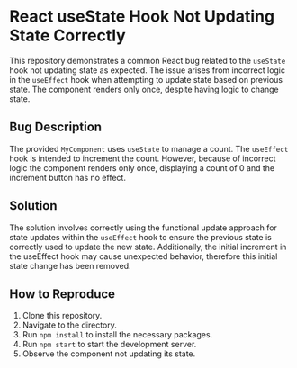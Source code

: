 # React useState Hook Not Updating State Correctly

This repository demonstrates a common React bug related to the `useState` hook not updating state as expected. The issue arises from incorrect logic in the `useEffect` hook when attempting to update state based on previous state. The component renders only once, despite having logic to change state.

## Bug Description

The provided `MyComponent` uses `useState` to manage a count. The `useEffect` hook is intended to increment the count. However, because of incorrect logic the component renders only once, displaying a count of 0 and the increment button has no effect.

## Solution

The solution involves correctly using the functional update approach for state updates within the `useEffect` hook to ensure the previous state is correctly used to update the new state.  Additionally, the initial increment in the useEffect hook may cause unexpected behavior, therefore this initial state change has been removed.

## How to Reproduce

1. Clone this repository.
2. Navigate to the directory.
3. Run `npm install` to install the necessary packages.
4. Run `npm start` to start the development server.
5. Observe the component not updating its state.
